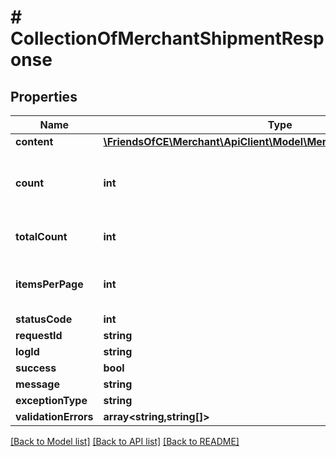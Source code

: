 # # CollectionOfMerchantShipmentResponse

## Properties

Name | Type | Description | Notes
------------ | ------------- | ------------- | -------------
**content** | [**\FriendsOfCE\Merchant\ApiClient\Model\MerchantShipmentResponse[]**](MerchantShipmentResponse.md) |  | [optional]
**count** | **int** | The number of items in the current response. | [optional]
**totalCount** | **int** | The total number of items. | [optional]
**itemsPerPage** | **int** | The number of items per page. | [optional]
**statusCode** | **int** |  | [optional]
**requestId** | **string** |  | [optional]
**logId** | **string** |  | [optional]
**success** | **bool** |  | [optional]
**message** | **string** |  | [optional]
**exceptionType** | **string** |  | [optional]
**validationErrors** | **array<string,string[]>** |  | [optional]

[[Back to Model list]](../../README.md#models) [[Back to API list]](../../README.md#endpoints) [[Back to README]](../../README.md)
